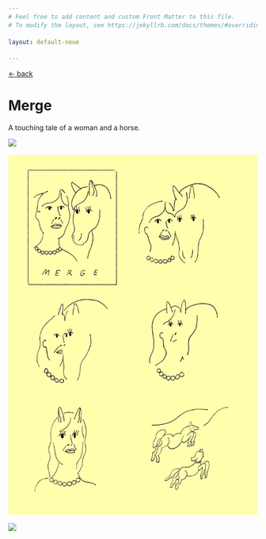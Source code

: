 ```yaml
---
# Feel free to add content and custom Front Matter to this file.
# To modify the layout, see https://jekyllrb.com/docs/themes/#overriding-theme-defaults

layout: default-neue

---
```


[← back](comics)

# Merge

A touching tale of a woman and a horse.


![](../images/merge_photo.JPG)

![](images/merge.png)

![](../images/merge.gif#small)
